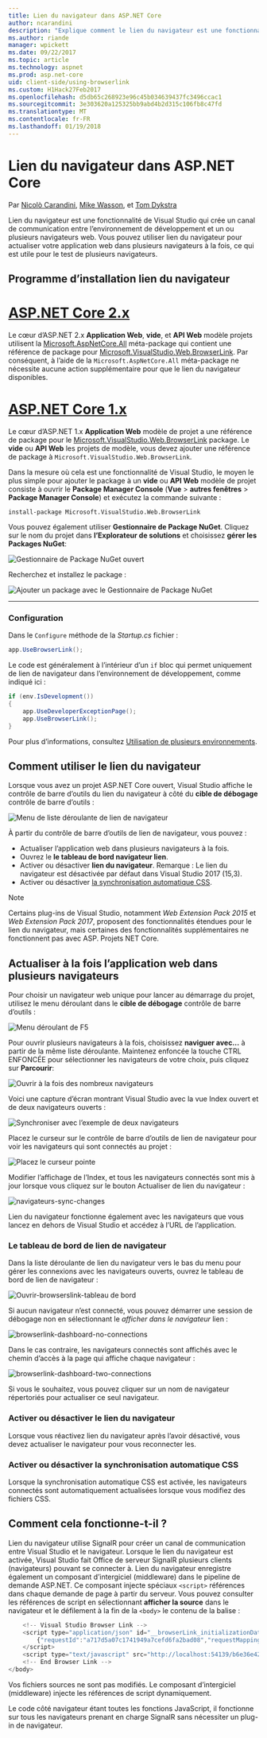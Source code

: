 ```yaml
---
title: Lien du navigateur dans ASP.NET Core
author: ncarandini
description: "Explique comment le lien du navigateur est une fonctionnalité de Visual Studio qui lie l’environnement de développement avec un ou plusieurs navigateurs web."
ms.author: riande
manager: wpickett
ms.date: 09/22/2017
ms.topic: article
ms.technology: aspnet
ms.prod: asp.net-core
uid: client-side/using-browserlink
ms.custom: H1Hack27Feb2017
ms.openlocfilehash: d5db65c268923e96c45b034639437fc3496ccac1
ms.sourcegitcommit: 3e303620a125325bb9abd4b2d315c106fb8c47fd
ms.translationtype: MT
ms.contentlocale: fr-FR
ms.lasthandoff: 01/19/2018
---
```

# <a name="browser-link-in-aspnet-core"></a>Lien du navigateur dans ASP.NET Core 

Par [Nicolò Carandini](https://github.com/ncarandini), [Mike Wasson](https://github.com/MikeWasson), et [Tom Dykstra](https://github.com/tdykstra)

Lien du navigateur est une fonctionnalité de Visual Studio qui crée un canal de communication entre l’environnement de développement et un ou plusieurs navigateurs web. Vous pouvez utiliser lien du navigateur pour actualiser votre application web dans plusieurs navigateurs à la fois, ce qui est utile pour le test de plusieurs navigateurs.

## <a name="browser-link-setup"></a>Programme d’installation lien du navigateur

# <a name="aspnet-core-2xtabaspnetcore2x"></a>[ASP.NET Core 2.x](#tab/aspnetcore2x)

Le cœur d’ASP.NET 2.x **Application Web**, **vide**, et **API Web** modèle projets utilisent la [Microsoft.AspNetCore.All](https://www.nuget.org/packages/Microsoft.AspNetCore.All/) méta-package qui contient une référence de package pour [Microsoft.VisualStudio.Web.BrowserLink](https://www.nuget.org/packages/Microsoft.VisualStudio.Web.BrowserLink/). Par conséquent, à l’aide de la `Microsoft.AspNetCore.All` méta-package ne nécessite aucune action supplémentaire pour que le lien du navigateur disponibles.

# <a name="aspnet-core-1xtabaspnetcore1x"></a>[ASP.NET Core 1.x](#tab/aspnetcore1x)

Le cœur d’ASP.NET 1.x **Application Web** modèle de projet a une référence de package pour le [Microsoft.VisualStudio.Web.BrowserLink](https://www.nuget.org/packages/Microsoft.VisualStudio.Web.BrowserLink/) package. Le **vide** ou **API Web** les projets de modèle, vous devez ajouter une référence de package à `Microsoft.VisualStudio.Web.BrowserLink`.

Dans la mesure où cela est une fonctionnalité de Visual Studio, le moyen le plus simple pour ajouter le package à un **vide** ou **API Web** modèle de projet consiste à ouvrir le **Package Manager Console** (**Vue** > **autres fenêtres** > **Package Manager Console**) et exécutez la commande suivante :

```console
install-package Microsoft.VisualStudio.Web.BrowserLink
```

Vous pouvez également utiliser **Gestionnaire de Package NuGet**. Cliquez sur le nom du projet dans **l’Explorateur de solutions** et choisissez **gérer les Packages NuGet**:

![Gestionnaire de Package NuGet ouvert](using-browserlink/_static/open-nuget-package-manager.png)

Recherchez et installez le package :

![Ajouter un package avec le Gestionnaire de Package NuGet](using-browserlink/_static/add-package-with-nuget-package-manager.png)

---

### <a name="configuration"></a>Configuration

Dans le `Configure` méthode de la *Startup.cs* fichier :

```csharp
app.UseBrowserLink();
```

Le code est généralement à l’intérieur d’un `if` bloc qui permet uniquement de lien de navigateur dans l’environnement de développement, comme indiqué ici :

```csharp
if (env.IsDevelopment())
{
    app.UseDeveloperExceptionPage();
    app.UseBrowserLink();
}
```

Pour plus d’informations, consultez [Utilisation de plusieurs environnements](xref:fundamentals/environments).

## <a name="how-to-use-browser-link"></a>Comment utiliser le lien du navigateur

Lorsque vous avez un projet ASP.NET Core ouvert, Visual Studio affiche le contrôle de barre d’outils du lien du navigateur à côté du **cible de débogage** contrôle de barre d’outils :

![Menu de liste déroulante de lien de navigateur](using-browserlink/_static/browserLink-dropdown-menu.png)

À partir du contrôle de barre d’outils de lien de navigateur, vous pouvez :

* Actualiser l’application web dans plusieurs navigateurs à la fois.
* Ouvrez le **le tableau de bord navigateur lien**.
* Activer ou désactiver **lien du navigateur**. Remarque : Le lien du navigateur est désactivée par défaut dans Visual Studio 2017 (15,3).
* Activer ou désactiver [la synchronisation automatique CSS](#enable-or-disable-css-auto-sync).

> [!NOTE]
> Certains plug-ins de Visual Studio, notamment *Web Extension Pack 2015* et *Web Extension Pack 2017*, proposent des fonctionnalités étendues pour le lien du navigateur, mais certaines des fonctionnalités supplémentaires ne fonctionnent pas avec ASP. Projets NET Core.

## <a name="refresh-the-web-application-in-several-browsers-at-once"></a>Actualiser à la fois l’application web dans plusieurs navigateurs

Pour choisir un navigateur web unique pour lancer au démarrage du projet, utilisez le menu déroulant dans le **cible de débogage** contrôle de barre d’outils :

![Menu déroulant de F5](using-browserlink/_static/debug-target-dropdown-menu.png)

Pour ouvrir plusieurs navigateurs à la fois, choisissez **naviguer avec...**  à partir de la même liste déroulante. Maintenez enfoncée la touche CTRL ENFONCÉE pour sélectionner les navigateurs de votre choix, puis cliquez sur **Parcourir**:

![Ouvrir à la fois des nombreux navigateurs](using-browserlink/_static/open-many-browsers-at-once.png)

Voici une capture d’écran montrant Visual Studio avec la vue Index ouvert et de deux navigateurs ouverts :

![Synchroniser avec l’exemple de deux navigateurs](using-browserlink/_static/sync-with-two-browsers-example.png)

Placez le curseur sur le contrôle de barre d’outils de lien de navigateur pour voir les navigateurs qui sont connectés au projet :

![Placez le curseur pointe](using-browserlink/_static/hoover-tip.png)

Modifier l’affichage de l’Index, et tous les navigateurs connectés sont mis à jour lorsque vous cliquez sur le bouton Actualiser de lien du navigateur :

![navigateurs-sync-changes](using-browserlink/_static/browsers-sync-to-changes.png)

Lien du navigateur fonctionne également avec les navigateurs que vous lancez en dehors de Visual Studio et accédez à l’URL de l’application.

### <a name="the-browser-link-dashboard"></a>Le tableau de bord de lien de navigateur

Dans la liste déroulante de lien du navigateur vers le bas du menu pour gérer les connexions avec les navigateurs ouverts, ouvrez le tableau de bord de lien de navigateur :

![Ouvrir-browserslink-tableau de bord](using-browserlink/_static/open-browserlink-dashboard.png)

Si aucun navigateur n’est connecté, vous pouvez démarrer une session de débogage non en sélectionnant le *afficher dans le navigateur* lien :

![browserlink-dashboard-no-connections](using-browserlink/_static/browserlink-dashboard-no-connections.png)

Dans le cas contraire, les navigateurs connectés sont affichés avec le chemin d’accès à la page qui affiche chaque navigateur :

![browserlink-dashboard-two-connections](using-browserlink/_static/browserlink-dashboard-two-connections.png)

Si vous le souhaitez, vous pouvez cliquer sur un nom de navigateur répertoriés pour actualiser ce seul navigateur.

### <a name="enable-or-disable-browser-link"></a>Activer ou désactiver le lien du navigateur

Lorsque vous réactivez lien du navigateur après l’avoir désactivé, vous devez actualiser le navigateur pour vous reconnecter les.

### <a name="enable-or-disable-css-auto-sync"></a>Activer ou désactiver la synchronisation automatique CSS

Lorsque la synchronisation automatique CSS est activée, les navigateurs connectés sont automatiquement actualisées lorsque vous modifiez des fichiers CSS.

## <a name="how-does-it-work"></a>Comment cela fonctionne-t-il ?

Lien du navigateur utilise SignalR pour créer un canal de communication entre Visual Studio et le navigateur. Lorsque le lien du navigateur est activée, Visual Studio fait Office de serveur SignalR plusieurs clients (navigateurs) pouvant se connecter à. Lien du navigateur enregistre également un composant d’intergiciel (middleware) dans le pipeline de demande ASP.NET. Ce composant injecte spéciaux `<script>` références dans chaque demande de page à partir du serveur. Vous pouvez consulter les références de script en sélectionnant **afficher la source** dans le navigateur et le défilement à la fin de la `<body>` le contenu de la balise :

```javascript
    <!-- Visual Studio Browser Link -->
    <script type="application/json" id="__browserLink_initializationData">
        {"requestId":"a717d5a07c1741949a7cefd6fa2bad08","requestMappingFromServer":false}
    </script>
    <script type="text/javascript" src="http://localhost:54139/b6e36e429d034f578ebccd6a79bf19bf/browserLink" async="async"></script>
    <!-- End Browser Link -->
</body>
```

Vos fichiers sources ne sont pas modifiés. Le composant d’intergiciel (middleware) injecte les références de script dynamiquement. 

Le code côté navigateur étant toutes les fonctions JavaScript, il fonctionne sur tous les navigateurs prenant en charge SignalR sans nécessiter un plug-in de navigateur.
